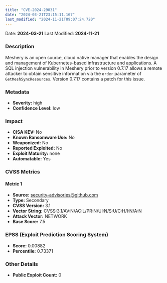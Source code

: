 ```yaml
---
title: "CVE-2024-29031"
date: "2024-03-21T23:15:11.167"
last_modified: "2024-11-21T09:07:24.720"
---
```


Date: **2024-03-21** Last Modified: **2024-11-21**

### Description  
Meshery is an open source, cloud native manager that enables the design and management of Kubernetes-based infrastructure and applications. A SQL injection vulnerability in Meshery prior to version 0.7.17 allows a remote attacker to obtain sensitive information via the `order` parameter of `GetMeshSyncResources`. Version 0.7.17 contains a patch for this issue.

### Metadata  
- **Severity:** high
- **Confidence Level:** low

### Impact  
- **CISA KEV:** No
- **Known Ransomware Use:** No
- **Weaponized:** No
- **Reported Exploited:** No
- **Exploit Maturity:** none
- **Automatable:** Yes

### CVSS Metrics  

#### Metric 1
- **Source:** security-advisories@github.com
- **Type:** Secondary
- **CVSS Version:** 3.1
- **Vector String:** CVSS:3.1/AV:N/AC:L/PR:N/UI:N/S:U/C:H/I:N/A:N
- **Attack Vector:** NETWORK
- **Base Score:** 7.5


### EPSS (Exploit Prediction Scoring System)  
- **Score:** 0.00882
- **Percentile:** 0.73371

### Other Details  
- **Public Exploit Count:** 0
